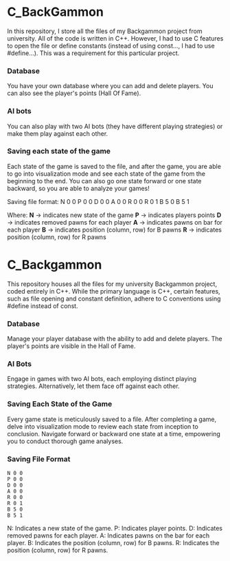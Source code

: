 # C_BackGammon

In this repository, I store all the files of my Backgammon project from university. All of the code is written in C++. However, I had to use C features to open the file or define constants (instead of using const..., I had to use #define...). This was a requirement for this particular project. 

### Database

You have your own database where you can add and delete players. You can also see the player's points (Hall Of Fame). 

### AI bots

You can also play with two AI bots (they have different playing strategies) or make them play against each other. 

### Saving each state of the game

Each state of the game is saved to the file, and after the game, you are able to go into visualization mode and see each state of the game from the beginning to the end. You can also go one state forward or one state backward, so you are able to analyze your games!

Saving file format: 
N 0 0
P 0 0
D 0 0
A 0 0
R 0 0
R 0 1
B 5 0
B 5 1

Where:
**N** -> indicates new state of the game
**P** -> indicates players points
**D** -> indicates removed pawns for each player
**A** -> indicates pawns on bar for each player
**B** -> indicates position (column, row) for B pawns
**R** -> indicates position (column, row) for R pawns

# C_Backgammon

This repository houses all the files for my university Backgammon project, coded entirely in C++. While the primary language is C++, certain features, such as file opening and constant definition, adhere to C conventions using #define instead of const.

### Database
Manage your player database with the ability to add and delete players. The player's points are visible in the Hall of Fame.

### AI Bots
Engage in games with two AI bots, each employing distinct playing strategies. Alternatively, let them face off against each other.

### Saving Each State of the Game
Every game state is meticulously saved to a file. After completing a game, delve into visualization mode to review each state from inception to conclusion. Navigate forward or backward one state at a time, empowering you to conduct thorough game analyses.

### Saving File Format

```
N 0 0
P 0 0
D 0 0
A 0 0
R 0 0
R 0 1
B 5 0
B 5 1
```

N: Indicates a new state of the game.
P: Indicates player points.
D: Indicates removed pawns for each player.
A: Indicates pawns on the bar for each player.
B: Indicates the position (column, row) for B pawns.
R: Indicates the position (column, row) for R pawns.
